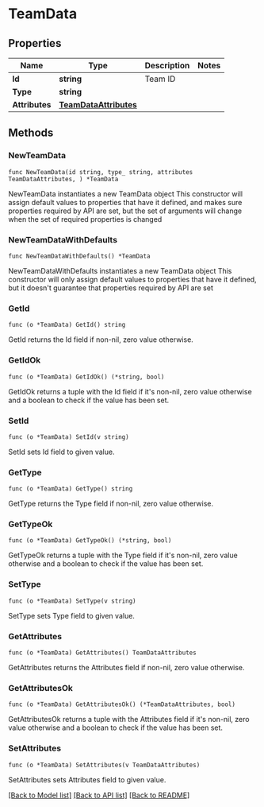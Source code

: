 # TeamData

## Properties

Name | Type | Description | Notes
------------ | ------------- | ------------- | -------------
**Id** | **string** | Team ID | 
**Type** | **string** |  | 
**Attributes** | [**TeamDataAttributes**](TeamDataAttributes.md) |  | 

## Methods

### NewTeamData

`func NewTeamData(id string, type_ string, attributes TeamDataAttributes, ) *TeamData`

NewTeamData instantiates a new TeamData object
This constructor will assign default values to properties that have it defined,
and makes sure properties required by API are set, but the set of arguments
will change when the set of required properties is changed

### NewTeamDataWithDefaults

`func NewTeamDataWithDefaults() *TeamData`

NewTeamDataWithDefaults instantiates a new TeamData object
This constructor will only assign default values to properties that have it defined,
but it doesn't guarantee that properties required by API are set

### GetId

`func (o *TeamData) GetId() string`

GetId returns the Id field if non-nil, zero value otherwise.

### GetIdOk

`func (o *TeamData) GetIdOk() (*string, bool)`

GetIdOk returns a tuple with the Id field if it's non-nil, zero value otherwise
and a boolean to check if the value has been set.

### SetId

`func (o *TeamData) SetId(v string)`

SetId sets Id field to given value.


### GetType

`func (o *TeamData) GetType() string`

GetType returns the Type field if non-nil, zero value otherwise.

### GetTypeOk

`func (o *TeamData) GetTypeOk() (*string, bool)`

GetTypeOk returns a tuple with the Type field if it's non-nil, zero value otherwise
and a boolean to check if the value has been set.

### SetType

`func (o *TeamData) SetType(v string)`

SetType sets Type field to given value.


### GetAttributes

`func (o *TeamData) GetAttributes() TeamDataAttributes`

GetAttributes returns the Attributes field if non-nil, zero value otherwise.

### GetAttributesOk

`func (o *TeamData) GetAttributesOk() (*TeamDataAttributes, bool)`

GetAttributesOk returns a tuple with the Attributes field if it's non-nil, zero value otherwise
and a boolean to check if the value has been set.

### SetAttributes

`func (o *TeamData) SetAttributes(v TeamDataAttributes)`

SetAttributes sets Attributes field to given value.



[[Back to Model list]](../README.md#documentation-for-models) [[Back to API list]](../README.md#documentation-for-api-endpoints) [[Back to README]](../README.md)


